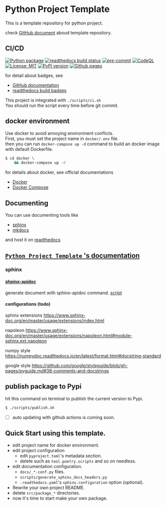 # Python Project Template

This is a template repository for python project.

check [GitHub document](https://docs.github.com/en/repositories/creating-and-managing-repositories/creating-a-template-repository) aboud template repository.

## CI/CD

[![Python package][ci-badge]][ci-url]
[![readthedocs build status][docs-badge]][docs-url]
[![pre-commit][pre-commit-badge]][pre-commit-url]
[![CodeQL][codeql-badge]][codeql-url]
[![License: MIT][mit-badge]][mit-url]
[![PyPI version][pypi-badge]][pypi-url]
[![Github pages][gh-pages-badge]][gh-pages-url]

[ci-badge]: https://github.com/kagemeka/python-project-template/actions/workflows/python-package.yml/badge.svg
[ci-url]: https://github.com/kagemeka/python-project-template/actions/workflows/python-package.yml
[docs-badge]: https://readthedocs.org/projects/python-project-templates/badge/?version=latest
[docs-url]: https://python-project-templates.readthedocs.io
[pre-commit-badge]: https://img.shields.io/badge/pre--commit-enabled-brightgreen?logo=pre-commit&logoColor=white
[pre-commit-url]: https://github.com/pre-commit/pre-commit
[codeql-badge]: https://github.com/kagemeka/python-project-template/actions/workflows/codeql-analysis.yml/badge.svg
[codeql-url]: https://github.com/kagemeka/python-project-template/actions/workflows/codeql-analysis.yml
[mit-badge]: https://img.shields.io/badge/License-MIT-blue.svg
[mit-url]: https://opensource.org/licenses/MIT
[pypi-badge]: https://badge.fury.io/py/python-project-templates.svg
[pypi-url]: https://badge.fury.io/py/python-project-templates
[gh-pages-badge]: https://github.com/kagemeka/python-project-template/actions/workflows/pages/pages-build-deployment/badge.svg
[gh-pages-url]: https://kagemeka.github.io/python-project-template

for detail about badges, see
* [GitHub documentation](https://docs.github.com/en/actions/monitoring-and-troubleshooting-workflows/adding-a-workflow-status-badge)
* [readthedocs build badges](https://docs.readthedocs.io/en/stable/badges.html)

This project is integrated with `./scripts/ci.sh` \
You should run the script every time before git commit.

## docker environment

Use docker to avoid annoying environment conflicts. \
First, you must set the project name in `docker/.env` file. \
then you can run `docker-compose up -d` command
to build an docker image with default Dockerfile.

```bash
$ cd docker \
    && docker-compose up -d
```

for details about docker, see official documentations
* [Docker](https://docs.docker.com/)
* [Docker Compose](https://docs.docker.com/compose/)

## Documenting

You can use documenting tools like
* [sphinx](https://www.sphinx-doc.org/en/master/)
* [mkdocs](https://www.mkdocs.org/)

and host it on [readthedocs](https://docs.readthedocs.io/)

[ `Python Project Template` 's documentation](https://python-project-templates.readthedocs.io/)
---

### sphinx

#### [shpinx-apidoc](https://www.sphinx-doc.org/en/master/man/sphinx-apidoc.html)

generate document with sphinx-apidoc command.
[script](scripts/generate_sphinx_docs.sh)

#### configurations (todo)

sphinx extensions
https://www.sphinx-doc.org/en/master/usage/extensions/index.html

napoleon
https://www.sphinx-doc.org/en/master/usage/extensions/napoleon.html#module-sphinx.ext.napoleon

numpy style
https://numpydoc.readthedocs.io/en/latest/format.html#docstring-standard

google style
https://github.com/google/styleguide/blob/gh-pages/pyguide.md#38-comments-and-docstrings

## publish package to Pypi

hit this command on terminal to publish the current version to Pypi.

```bash
$ ./scripts/publish.sh
```

* [ ] auto updating with github actions is coming soon.

## Quick Start using this template.

* edit project name for docker environment.
* edit project configuration
  + edit `pyproject.toml`'s metadata section.
  + delete such as `tool.poetry.scripts` and so on needless.
* edit documentation configuration.
  + `docs/_*.conf.py` files.
  + `scripts/generate_sphinx_docs_headers.py`
  + `.readthedocs.yaml`'s `sphinx.configuration` option (optional).
* Rewrite your own project README.
* delete `src/package_*` directories.
* now it's time to start make your own package.
